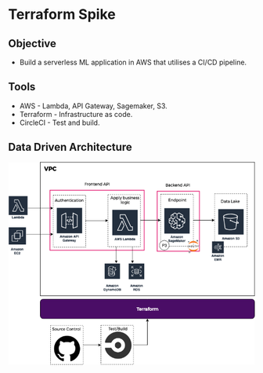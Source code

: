 # Terraform Spike

## Objective
* Build a serverless ML application in AWS that utilises a CI/CD pipeline.

## Tools
* AWS - Lambda, API Gateway, Sagemaker, S3.
* Terraform - Infrastructure as code.
* CircleCI - Test and build.

## Data Driven Architecture
[![Serverless Deployment ML](Serverless_Deployment_ML.png)](Serverless_Deployment_ML.png)
